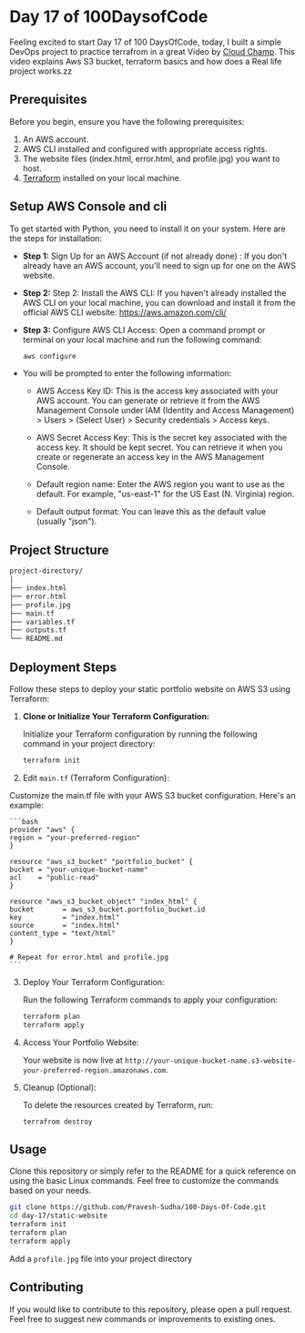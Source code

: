 # Day 17 of 100DaysofCode

Feeling excited to start Day 17 of 100 DaysOfCode, today, I built a simple DevOps project to practice terrafrom in a great Video by [Cloud Champ](https://youtu.be/wFWg0Y68Owo?si=d22UKo57evV13FPQ). This video explains Aws S3 bucket, terraform basics and how does a Real life project works.zz

## Prerequisites

Before you begin, ensure you have the following prerequisites:

1. An AWS account.
2. AWS CLI installed and configured with appropriate access rights.
3. The website files (index.html, error.html, and profile.jpg) you want to host.
4. [Terraform](https://www.terraform.io/downloads.html) installed on your local machine.

## Setup AWS Console and cli

To get started with Python, you need to install it on your system. Here are the steps for installation:

- **Step 1:**  Sign Up for an AWS Account (if not already done) : If you don't already have an AWS account, you'll need to sign up for one on the AWS website.

- **Step 2:** Step 2: Install the AWS CLI: If you haven't already installed the AWS CLI on your local machine, you can download and install it from the official AWS CLI website: https://aws.amazon.com/cli/

- **Step 3:** Configure AWS CLI Access: Open a command prompt or terminal on your local machine and run the following command:

   ```bash
   aws configure
   ```

- You will be prompted to enter the following information:

    - AWS Access Key ID: This is the access key associated with your AWS account. You can generate or retrieve it from the AWS Management Console under IAM (Identity and Access Management) > Users > (Select User) > Security credentials > Access keys.

    - AWS Secret Access Key: This is the secret key associated with the access key. It should be kept secret. You can retrieve it when you create or regenerate an access key in the AWS Management Console.

    - Default region name: Enter the AWS region you want to use as the default. For example, "us-east-1" for the US East (N. Virginia) region.

    - Default output format: You can leave this as the default value (usually "json").

## Project Structure

```bash
project-directory/
│
├── index.html
├── error.html
├── profile.jpg
├── main.tf
├── variables.tf
├── outputs.tf
└── README.md
```

## Deployment Steps

Follow these steps to deploy your static portfolio website on AWS S3 using Terraform:

1. **Clone or Initialize Your Terraform Configuration:**

   Initialize your Terraform configuration by running the following command in your project directory:

   ```bash
   terraform init
   ```

2. Edit `main.tf` (Terraform Configuration):

Customize the main.tf file with your AWS S3 bucket configuration. Here's an example:

    ```bash
    provider "aws" {
    region = "your-preferred-region"
    }

    resource "aws_s3_bucket" "portfolio_bucket" {
    bucket = "your-unique-bucket-name"
    acl    = "public-read"
    }

    resource "aws_s3_bucket_object" "index_html" {
    bucket       = aws_s3_bucket.portfolio_bucket.id
    key          = "index.html"
    source       = "index.html"
    content_type = "text/html"
    }

    # Repeat for error.html and profile.jpg
    ```

3. Deploy Your Terraform Configuration:

    Run the following Terraform commands to apply your configuration:

    ```bash
    terraform plan
    terraform apply
    ```

4. Access Your Portfolio Website:

    Your website is now live at `http://your-unique-bucket-name.s3-website-your-preferred-region.amazonaws.com`.

5. Cleanup (Optional):

    To delete the resources created by Terraform, run:

    `terrafrom destroy`    

## Usage

Clone this repository or simply refer to the README for a quick reference on using the basic Linux commands. Feel free to customize the commands based on your needs.

```bash
git clone https://github.com/Pravesh-Sudha/100-Days-Of-Code.git
cd day-17/static-website
terraform init
terraform plan
terraform apply
```
Add a `profile.jpg` file into your project directory

## Contributing

If you would like to contribute to this repository, please open a pull request. Feel free to suggest new commands or improvements to existing ones.
